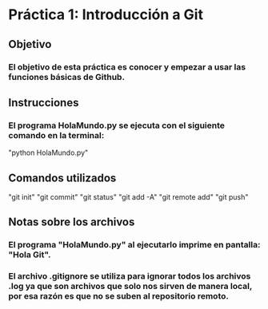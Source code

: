 # Práctica 1: Introducción a Git
## Objetivo
### El objetivo de esta práctica es conocer y empezar a usar las funciones básicas de Github.

## Instrucciones
### El programa HolaMundo.py se ejecuta con el siguiente comando en la terminal:
"python HolaMundo.py"

## Comandos utilizados
"git init"
"git commit"
"git status"
"git add -A"
"git remote add"
"git push"

## Notas sobre los archivos
### El programa "HolaMundo.py" al ejecutarlo imprime en pantalla: "Hola Git".
### El archivo .gitignore se utiliza para ignorar todos los archivos .log ya que son archivos que solo nos sirven de manera local, por esa razón es que no se suben al repositorio remoto.

